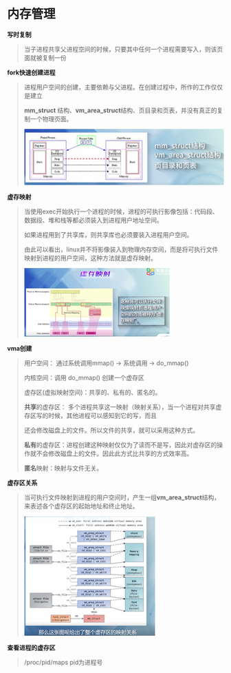 # 内存管理

**写时复制**

> 当子进程共享父进程空间的时候，只要其中任何一个进程需要写入，则该页面就被复制一份

**fork快速创建进程**

> 进程用户空间的创建，主要依赖与父进程。在创建过程中，所作的工作仅仅是建立
>
> **mm_struct** 结构、**vm_area_struct**结构、页目录和页表，并没有真正的复制一个物理页面。
>
> <img src="../内存管理/fork.png" alt="fork" style="zoom:50%;" />

**虚存映射**

> 当使用exec开始执行一个进程的时候，进程的可执行影像包括：代码段、数据段、堆和栈等都必须装入到进程用户地址空间。
>
> 如果进程用到了共享库，则共享库也必须要装入进程用户空间。
>
> 由此可以看出，linux并不将影像装入到物理内存空间，而是将可执行文件映射到进程的用户空间，这种方法就是虚存映射。
>
> <img src="../内存管理/虚存映射.png" alt="虚存映射" style="zoom: 33%;" />

**vma创建**

> 用户空间： 通过系统调用mmap() -> 系统调用 -> do_mmap()
>
> 内核空间：调用 do_mmap()     创建一个虚存区
>
> 虚存区(虚拟映射空间)：共享的、私有的、匿名的。
>
> **共享**的虚存区： 多个进程共享这一映射（映射关系），当一个进程对共享虚存区写的时候，其他进程可以感知到它的写，而且
>
> 还会修改磁盘上的文件。所以文件的共享，就可以采用这种方式。
>
> **私有**的虚存区：进程创建这种映射仅仅为了读而不是写，因此对虚存区的操作就不会修改磁盘上的文件。因此此方式比共享的方式效率高。
>
> **匿名**映射：映射与文件无关。

**虚存区关系**

> 当可执行文件映射到进程的用户空间时，产生一组**vm_area_struct**结构，来表述各个虚存区的起始地址和终止地址。	
>
> <img src="../内存管理/虚存区映射关系.png" alt="虚存区映射关系" style="zoom: 50%;" />

**查看进程的虚存区**

> /proc/pid/maps     pid为进程号
>
> 

